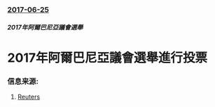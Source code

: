 ### [2017-06-25](/news/2017/06/25/index.md)

##### 2017年阿爾巴尼亞議會選舉
# 2017年阿爾巴尼亞議會選舉進行投票 




### 信息来源:

1. [Reuters](http://www.reuters.com/article/us-albania-election-idUSKBN19F0RU)
